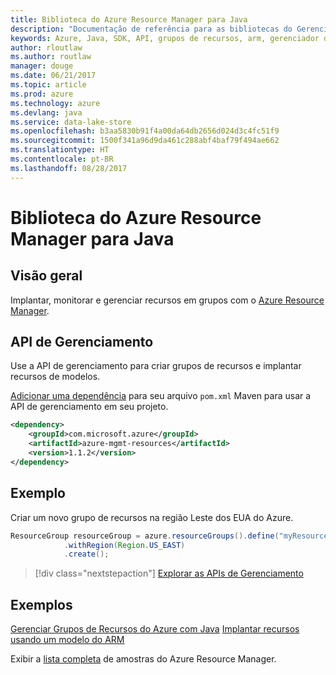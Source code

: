 ```yaml
---
title: Biblioteca do Azure Resource Manager para Java
description: "Documentação de referência para as bibliotecas do Gerenciador de Recursos de Java"
keywords: Azure, Java, SDK, API, grupos de recursos, arm, gerenciador de recursos
author: rloutlaw
ms.author: routlaw
manager: douge
ms.date: 06/21/2017
ms.topic: article
ms.prod: azure
ms.technology: azure
ms.devlang: java
ms.service: data-lake-store
ms.openlocfilehash: b3aa5830b91f4a00da64db2656d024d3c4fc51f9
ms.sourcegitcommit: 1500f341a96d9da461c288abf4baf79f494ae662
ms.translationtype: HT
ms.contentlocale: pt-BR
ms.lasthandoff: 08/28/2017
---
```

# <a name="azure-resource-manager-libraries-for-java"></a>Biblioteca do Azure Resource Manager para Java

## <a name="overview"></a>Visão geral

Implantar, monitorar e gerenciar recursos em grupos com o [Azure Resource Manager](https://docs.microsoft.com/en-us/azure/azure-resource-manager/resource-group-overview).

## <a name="management-api"></a>API de Gerenciamento

Use a API de gerenciamento para criar grupos de recursos e implantar recursos de modelos.

[Adicionar uma dependência](https://maven.apache.org/guides/getting-started/index.html#How_do_I_use_external_dependencies) para seu arquivo `pom.xml` Maven para usar a API de gerenciamento em seu projeto.


```XML
<dependency>
    <groupId>com.microsoft.azure</groupId>
    <artifactId>azure-mgmt-resources</artifactId>
    <version>1.1.2</version>
</dependency>
```

## <a name="example"></a>Exemplo

Criar um novo grupo de recursos na região Leste dos EUA do Azure.

```java
ResourceGroup resourceGroup = azure.resourceGroups().define("myResourceGroup")
            .withRegion(Region.US_EAST)
            .create();
```

> [!div class="nextstepaction"]
> [Explorar as APIs de Gerenciamento](/java/api/overview/azure/resources/managementapi)

## <a name="samples"></a>Exemplos

[Gerenciar Grupos de Recursos do Azure com Java][1] 
[Implantar recursos usando um modelo do ARM][2]

[1]: https://github.com/Azure-Samples/resources-java-manage-resource-group
[2]: https://github.com/Azure-Samples/resources-java-deploy-using-arm-template

Exibir a [lista completa](https://azure.microsoft.com/resources/samples/?platform=java&term=resource) de amostras do Azure Resource Manager.
